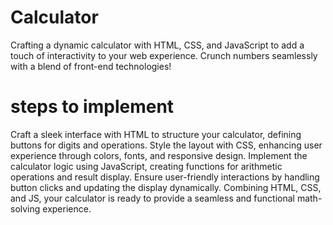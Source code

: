 # Calculator

Crafting a dynamic calculator with HTML, CSS, and JavaScript to add a touch of interactivity to your web experience. Crunch numbers seamlessly with a blend of front-end technologies!


# steps to implement
Craft a sleek interface with HTML to structure your calculator, defining buttons for digits and operations.
Style the layout with CSS, enhancing user experience through colors, fonts, and responsive design.
Implement the calculator logic using JavaScript, creating functions for arithmetic operations and result display.
Ensure user-friendly interactions by handling button clicks and updating the display dynamically.
Combining HTML, CSS, and JS, your calculator is ready to provide a seamless and functional math-solving experience.
